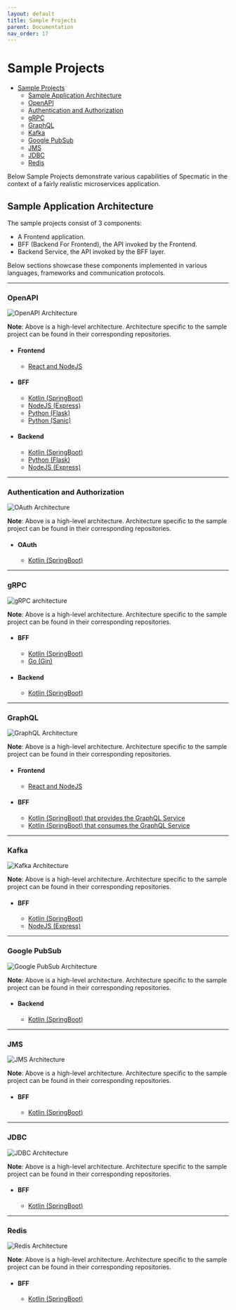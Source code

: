 ```yaml
---
layout: default
title: Sample Projects
parent: Documentation
nav_order: 17
---
```

# Sample Projects

- [Sample Projects](#sample-projects)
    - [Sample Application Architecture](#sample-application-architecture)
    - [OpenAPI](#openapi)
    - [Authentication and Authorization](#authentication-and-authorization)
    - [gRPC](#grpc)
    - [GraphQL](#graphql)
    - [Kafka](#kafka)
    - [Google PubSub](#google-pubsub)
    - [JMS](#jms)
    - [JDBC](#jdbc)
    - [Redis](#redis)

Below Sample Projects demonstrate various capabilities of Specmatic in the context of a fairly realistic microservices application.

## Sample Application Architecture

The sample projects consist of 3 components:

- A Frontend application.
- BFF (Backend For Frontend), the API invoked by the Frontend.
- Backend Service, the API invoked by the BFF layer.

Below sections showcase these components implemented in various languages, frameworks and communication protocols.

---

### OpenAPI

![OpenAPI Architecture](/images/specmatic-openapi-architecture.gif)

**Note**: Above is a high-level architecture. Architecture specific to the sample project can be found in their corresponding repositories.

- #### Frontend
    - [React and NodeJS](https://github.com/znsio/specmatic-order-ui-react) 

- #### BFF
    - [Kotlin (SpringBoot)](https://github.com/znsio/specmatic-order-bff-java/)
    - [NodeJS (Express)](https://github.com/znsio/specmatic-order-bff-nodejs/)
    - [Python (Flask)](https://github.com/znsio/specmatic-order-bff-python/)
    - [Python (Sanic)](https://github.com/znsio/specmatic-order-bff-python-sanic/)

- #### Backend
    - [Kotlin (SpringBoot)](https://github.com/znsio/specmatic-order-api-java)
    - [Python (Flask)](https://github.com/znsio/specmatic-order-api-python/)
    - [NodeJS (Express)](https://github.com/znsio/specmatic-order-api-nodejs)

---

### Authentication and Authorization

![OAuth Architecture](/images/specmatic-oauth-architecture.gif)

**Note**: Above is a high-level architecture. Architecture specific to the sample project can be found in their corresponding repositories.

- #### OAuth
    - [Kotlin (SpringBoot)](https://github.com/znsio/specmatic-order-api-java-with-oauth)

---

### gRPC

![gRPC architecture](/images/specmatic-grpc-architecture.gif)

**Note**: Above is a high-level architecture. Architecture specific to the sample project can be found in their corresponding repositories.

- #### BFF
    - [Kotlin (SpringBoot)](https://github.com/znsio/specmatic-order-bff-grpc-kotlin)
    - [Go (Gin)](https://github.com/znsio/specmatic-order-bff-grpc-go)

- #### Backend
    - [Kotlin (SpringBoot)](https://github.com/znsio/specmatic-order-api-grpc-kotlin)

---

### GraphQL

![GraphQL Architecture](/images/specmatic-graphql-architecture.gif)

**Note**: Above is a high-level architecture. Architecture specific to the sample project can be found in their corresponding repositories.

- #### Frontend
    - [React and NodeJS](https://github.com/znsio/specmatic-order-graphql-ui-react)

- #### BFF
    - [Kotlin (SpringBoot) that provides the GraphQL Service](https://github.com/znsio/specmatic-order-bff-graphql-java)
    - [Kotlin (SpringBoot) that consumes the GraphQL Service](https://github.com/znsio/specmatic-order-graphql-consumer-java)

---
    
### Kafka

![Kafka Architecture](/images/specmatic-kafka-architecture.gif)

**Note**: Above is a high-level architecture. Architecture specific to the sample project can be found in their corresponding repositories.
    
- #### BFF
    - [Kotlin (SpringBoot)](https://github.com/znsio/specmatic-order-bff-java/)
    - [NodeJS (Express)](https://github.com/znsio/specmatic-order-bff-nodejs/)

---

### Google PubSub

![Google PubSub Architecture](/images/specmatic-gpubsub-architecture.gif)

**Note**: Above is a high-level architecture. Architecture specific to the sample project can be found in their corresponding repositories.

- #### Backend
    - [Kotlin (SpringBoot)](https://github.com/znsio/specmatic-google-pubsub-sample)

---

### JMS

![JMS Architecture](/images/specmatic-jms-architecture.gif)

**Note**: Above is a high-level architecture. Architecture specific to the sample project can be found in their corresponding repositories.

- #### BFF
    - [Kotlin (SpringBoot)](https://github.com/znsio/specmatic-order-bff-jms/)

---

### JDBC

![JDBC Architecture](/images/specmatic-jdbc-architecture.gif)

**Note**: Above is a high-level architecture. Architecture specific to the sample project can be found in their corresponding repositories.

- #### BFF
    - [Kotlin (SpringBoot)](https://github.com/znsio/specmatic-jdbc-sample)

---

### Redis

![Redis Architecture](/images/specmatic-redis-architecture.gif)

**Note**: Above is a high-level architecture. Architecture specific to the sample project can be found in their corresponding repositories.

- #### BFF
    - [Kotlin (SpringBoot)](https://github.com/znsio/specmatic-redis-sample)
